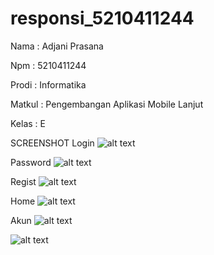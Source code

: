   # responsi_5210411244

Nama    : Adjani Prasana

Npm     : 5210411244

Prodi   : Informatika

Matkul  : Pengembangan Aplikasi Mobile Lanjut

Kelas   : E

SCREENSHOT
Login
![alt text](https://github.com/Adjani41/5210411244_Adjani-Prasana/blob/main/screenshot/Screenshot%201.png?rw=true)

Password
![alt text](https://github.com/Adjani41/5210411244_Adjani-Prasana/blob/main/screenshot/Screenshot%202.png?raw=true)

Regist
![alt text](https://github.com/Adjani41/5210411244_Adjani-Prasana/blob/main/screenshot/Screenshot%203.png?raw=true)

Home
![alt text](https://github.com/Adjani41/5210411244_Adjani-Prasana/blob/main/screenshot/Screenshot%204.png?raw=true)

Akun
![alt text](https://github.com/Adjani41/5210411244_Adjani-Prasana/blob/main/screenshot/Screenshot%205.png?raw=true)

![alt text](https://github.com/Adjani41/5210411244_Adjani-Prasana/blob/main/screenshot/Screenshot%206.png?raw=true)




